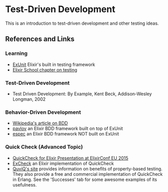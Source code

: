# Test-Driven Development

This is an introduction to test-driven development and other testing ideas.


## References and Links

### Learning
* [ExUnit](https://hexdocs.pm/ex_unit/ExUnit.html) Elixir's built in testing framework
* [Elixir School chapter on testing](https://elixirschool.com/lessons/basics/testing/)

### Test-Driven Development
* Test Driven Development: By Example, Kent Beck, Addison-Wesley Longman, 2002


### Behavior-Driven Development
* [Wikipedia's article on BDD](https://en.wikipedia.org/wiki/Behavior-driven_development)
* [pavlov](https://github.com/sproutapp/pavlov) an Elixir BDD framework built on top of ExUnit
* [espec](https://github.com/antonmi/espec) an Elixir BDD framework NOT built on ExUnit

### Quick Check (Advanced Topic)
* [QuickCheck for Elixir Presentation at ElixirConf EU 2015](https://www.youtube.com/watch?v=nbpZRm9gl50)
* [ExCheck](https://github.com/parroty/excheck) an Elixir implementation of QuickCheck
* [QuviQ's site](http://quviq.com) provides information on benefits of property-based testing.  They also provide a free and commercial implementation of QuickCheck in Erlang.  See the 'Successes' tab for some awesome examples of its usefulness.
